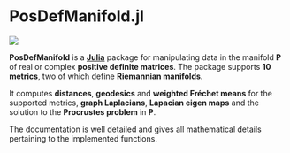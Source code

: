 # PosDefManifold.jl

[![](https://img.shields.io/badge/docs-dev-blue.svg)](https://Marco-Congedo.github.io/PosDefManifold.jl/latest)

**PosDefManifold** is a [**Julia**](https://julialang.org/) package for manipulating data in the manifold **P** of real or complex **positive definite matrices**. The package supports **10 metrics**, two of which define **Riemannian manifolds**. 

It computes **distances**, **geodesics** and **weighted Fréchet means** for the supported metrics, **graph Laplacians**, **Lapacian eigen maps** and the solution to the **Procrustes problem** in **P**.

The documentation is well detailed and gives all mathematical details pertaining to the implemented functions.

